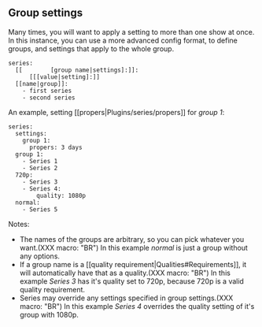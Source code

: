 ## Group settings

Many times, you will want to apply a setting to more than one show at once. In this instance, you can use a more advanced config format, to define groups, and settings that apply to the whole group.


    series:
      [[        [group name|settings]:]]:
          [[[value|setting]:]]
      [[name|group]]:
        - first series
        - second series


An example, setting [[propers|Plugins/series/propers]] for *group 1*:


    series:
      settings:
        group 1:
          propers: 3 days
      group 1:
        - Series 1
        - Series 2
      720p:
        - Series 3
        - Series 4:
            quality: 1080p
      normal:
        - Series 5


Notes:

* The names of the groups are arbitrary, so you can pick whatever you want.(XXX macro: "BR")
 In this example *normal* is just a group without any options.
* If a group name is a [[quality requirement|Qualities#Requirements]], it will automatically have that as a quality.(XXX macro: "BR")
 In this example *Series 3* has it's quality set to 720p, because 720p is a valid quality requirement.
* Series may override any settings specified in group settings.(XXX macro: "BR")
 In this example *Series 4* overrides the quality setting of it's group with 1080p.
